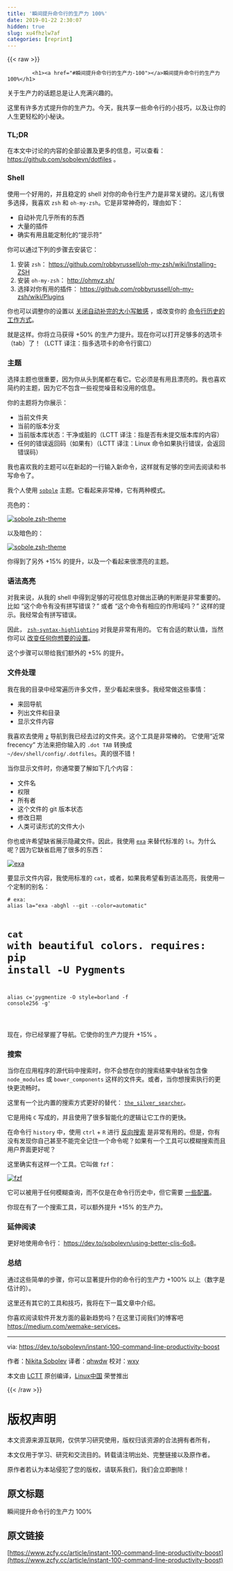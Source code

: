 ```yaml
---
title: '瞬间提升命令行的生产力 100%' 
date: 2019-01-22 2:30:07
hidden: true
slug: xu4fhzlw7af
categories: [reprint]
---
```


{{< raw >}}

            <h1><a href="#瞬间提升命令行的生产力-100"></a>瞬间提升命令行的生产力 100%</h1>
<p>关于生产力的话题总是让人充满兴趣的。</p>
<p>这里有许多方式提升你的生产力。今天，我共享一些命令行的小技巧，以及让你的人生更轻松的小秘诀。</p>
<h3><a href="#tldr"></a>TL;DR</h3>
<p>在本文中讨论的内容的全部设置及更多的信息，可以查看： <a href="https://github.com/sobolevn/dotfiles">https://github.com/sobolevn/dotfiles</a> 。</p>
<h3><a href="#shell"></a>Shell</h3>
<p>使用一个好用的，并且稳定的 shell 对你的命令行生产力是非常关键的。这儿有很多选择，我喜欢 <code>zsh</code> 和 <code>oh-my-zsh</code>。它是非常神奇的，理由如下：</p>
<ul>
<li>自动补完几乎所有的东西</li>
<li>大量的插件</li>
<li>确实有用且能定制化的“提示符”</li>
</ul>
<p>你可以通过下列的步骤去安装它：</p>
<ol>
<li>安装 <code>zsh</code>： <a href="https://github.com/robbyrussell/oh-my-zsh/wiki/Installing-ZSH">https://github.com/robbyrussell/oh-my-zsh/wiki/Installing-ZSH</a></li>
<li>安装 <code>oh-my-zsh</code>： <a href="http://ohmyz.sh/">http://ohmyz.sh/</a></li>
<li>选择对你有用的插件： <a href="https://github.com/robbyrussell/oh-my-zsh/wiki/Plugins">https://github.com/robbyrussell/oh-my-zsh/wiki/Plugins</a></li>
</ol>
<p>你也可以调整你的设置以 <a href="https://github.com/sobolevn/dotfiles/blob/master/zshrc#L12">关闭自动补完的大小写敏感</a> ，或改变你的 <a href="https://github.com/sobolevn/dotfiles/blob/master/zshrc#L24">命令行历史的工作方式</a>。</p>
<p>就是这样。你将立马获得 +50% 的生产力提升。现在你可以打开足够多的选项卡（tab）了！（LCTT 译注：指多选项卡的命令行窗口）</p>
<h3><a href="#主题"></a>主题</h3>
<p>选择主题也很重要，因为你从头到尾都在看它。它必须是有用且漂亮的。我也喜欢简约的主题，因为它不包含一些视觉噪音和没用的信息。</p>
<p>你的主题将为你展示：</p>
<ul>
<li>当前文件夹</li>
<li>当前的版本分支</li>
<li>当前版本库状态：干净或脏的（LCTT 译注：指是否有未提交版本库的内容）</li>
<li>任何的错误返回码（如果有）（LCTT 译注：Linux 命令如果执行错误，会返回错误码）</li>
</ul>
<p>我也喜欢我的主题可以在新起的一行输入新命令，这样就有足够的空间去阅读和书写命令了。</p>
<p>我个人使用 <a href="https://github.com/sobolevn/sobole-zsh-theme"><code>sobole</code></a> 主题。它看起来非常棒，它有两种模式。</p>
<p>亮色的：</p>
<p><a href="https://res.cloudinary.com/practicaldev/image/fetch/s--Lz_uthoR--/c_limit,f_auto,fl_progressive,q_auto,w_880/https://raw.githubusercontent.com/sobolevn/sobole-zsh-theme/master/showcases/env-and-user.png"><img src="https://p0.ssl.qhimg.com/t014d76e60e15b10bf5.png" alt="sobole.zsh-theme"></a></p>
<p>以及暗色的：</p>
<p><a href="https://res.cloudinary.com/practicaldev/image/fetch/s--4o6hZwL9--/c_limit,f_auto,fl_progressive,q_auto,w_880/https://raw.githubusercontent.com/sobolevn/sobole-zsh-theme/master/showcases/dark-mode.png"><img src="" alt="sobole.zsh-theme"></a></p>
<p>你得到了另外 +15% 的提升，以及一个看起来很漂亮的主题。</p>
<h3><a href="#语法高亮"></a>语法高亮</h3>
<p>对我来说，从我的 shell 中得到足够的可视信息对做出正确的判断是非常重要的。比如 “这个命令有没有拼写错误？” 或者 “这个命令有相应的作用域吗？” 这样的提示。我经常会有拼写错误。</p>
<p>因此， <a href="https://github.com/zsh-users/zsh-syntax-highlighting"><code>zsh-syntax-highlighting</code></a> 对我是非常有用的。 它有合适的默认值，当然你可以 <a href="https://github.com/zsh-users/zsh-syntax-highlighting/blob/master/docs/highlighters.md">改变任何你想要的设置</a>。</p>
<p>这个步骤可以带给我们额外的 +5% 的提升。</p>
<h3><a href="#文件处理"></a>文件处理</h3>
<p>我在我的目录中经常遍历许多文件，至少看起来很多。我经常做这些事情：</p>
<ul>
<li>来回导航</li>
<li>列出文件和目录</li>
<li>显示文件内容</li>
</ul>
<p>我喜欢去使用 <a href="https://github.com/rupa/z"><code>z</code></a> 导航到我已经去过的文件夹。这个工具是非常棒的。 它使用“近常frecency” 方法来把你输入的 <code>.dot TAB</code> 转换成 <code>~/dev/shell/config/.dotfiles</code>。真的很不错！</p>
<p>当你显示文件时，你通常要了解如下几个内容：</p>
<ul>
<li>文件名</li>
<li>权限</li>
<li>所有者</li>
<li>这个文件的 git 版本状态</li>
<li>修改日期</li>
<li>人类可读形式的文件大小</li>
</ul>
<p>你也或许希望缺省展示隐藏文件。因此，我使用 <a href="https://github.com/ogham/exa"><code>exa</code></a> 来替代标准的 <code>ls</code>。为什么呢？因为它缺省启用了很多的东西：</p>
<p><a href="https://res.cloudinary.com/practicaldev/image/fetch/s--n_YCO9Hj--/c_limit,f_auto,fl_progressive,q_auto,w_880/https://raw.githubusercontent.com/ogham/exa/master/screenshots.png"><img src="https://p0.ssl.qhimg.com/t01f42a0b03c88694ce.png" alt="exa"></a></p>
<p>要显示文件内容，我使用标准的 <code>cat</code>，或者，如果我希望看到语法高亮，我使用一个定制的别名：</p>
<pre><code class="hljs clean"># exa:
alias la=<span class="hljs-string">"exa -abghl --git --color=automatic"</span>

# `cat` <span class="hljs-keyword">with</span> beautiful colors. requires: pip install -U Pygments
alias c=<span class="hljs-string">'pygmentize -O style=borland -f console256 -g'</span>

</code></pre><p>现在，你已经掌握了导航。它使你的生产力提升 +15% 。</p>
<h3><a href="#搜索"></a>搜索</h3>
<p>当你在应用程序的源代码中搜索时，你不会想在你的搜索结果中缺省包含像 <code>node_modules</code> 或 <code>bower_components</code> 这样的文件夹。或者，当你想搜索执行的更快更流畅时。</p>
<p>这里有一个比内置的搜索方式更好的替代： <a href="https://github.com/ggreer/the_silver_searcher"><code>the_silver_searcher</code></a>。</p>
<p>它是用纯 <code>C</code> 写成的，并且使用了很多智能化的逻辑让它工作的更快。</p>
<p>在命令行 <code>history</code> 中，使用 <code>ctrl</code> + <code>R</code> 进行 <a href="https://unix.stackexchange.com/questions/73498/how-to-cycle-through-reverse-i-search-in-bash">反向搜索</a> 是非常有用的。但是，你有没有发现你自己甚至不能完全记住一个命令呢？如果有一个工具可以模糊搜索而且用户界面更好呢？</p>
<p>这里确实有这样一个工具。它叫做 <code>fzf</code>：</p>
<p><a href="https://res.cloudinary.com/practicaldev/image/fetch/s--hykHvwjq--/c_limit,f_auto,fl_progressive,q_auto,w_880/https://thepracticaldev.s3.amazonaws.com/i/erts5tffgo5i0rpi8q3r.png"><img src="https://p0.ssl.qhimg.com/t010d06f3a38611286f.png" alt="fzf"></a></p>
<p>它可以被用于任何模糊查询，而不仅是在命令行历史中，但它需要 <a href="https://github.com/sobolevn/dotfiles/blob/master/shell/.external#L19">一些配置</a>。</p>
<p>你现在有了一个搜索工具，可以额外提升 +15% 的生产力。</p>
<h3><a href="#延伸阅读"></a>延伸阅读</h3>
<p>更好地使用命令行： <a href="https://dev.to/sobolevn/using-better-clis-6o8">https://dev.to/sobolevn/using-better-clis-6o8</a>。</p>
<h3><a href="#总结"></a>总结</h3>
<p>通过这些简单的步骤，你可以显著提升你的命令行的生产力 +100% 以上（数字是估计的）。</p>
<p>这里还有其它的工具和技巧，我将在下一篇文章中介绍。</p>
<p>你喜欢阅读软件开发方面的最新趋势吗？在这里订阅我们的愽客吧 <a href="https://medium.com/wemake-services">https://medium.com/wemake-services</a>。</p>
<hr>
<p>via: <a href="https://dev.to/sobolevn/instant-100-command-line-productivity-boost">https://dev.to/sobolevn/instant-100-command-line-productivity-boost</a></p>
<p>作者：<a href="https://dev.to/sobolevn">Nikita Sobolev</a> 译者：<a href="https://github.com/qhwdw">qhwdw</a> 校对：<a href="https://github.com/wxy">wxy</a></p>
<p>本文由 <a href="https://github.com/LCTT/TranslateProject">LCTT</a> 原创编译，<a href="https://linux.cn/">Linux中国</a> 荣誉推出</p>

          
{{< /raw >}}

# 版权声明
本文资源来源互联网，仅供学习研究使用，版权归该资源的合法拥有者所有，

本文仅用于学习、研究和交流目的。转载请注明出处、完整链接以及原作者。

原作者若认为本站侵犯了您的版权，请联系我们，我们会立即删除！

## 原文标题
瞬间提升命令行的生产力 100%

## 原文链接
[https://www.zcfy.cc/article/instant-100-command-line-productivity-boost](https://www.zcfy.cc/article/instant-100-command-line-productivity-boost)

